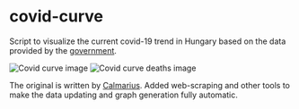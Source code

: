 # covid-curve
Script to visualize the current covid-19 trend in Hungary based on the data provided by the [government](https://koronavirus.gov.hu/hirek).

![Covid curve image](https://i.imgur.com/T6P8MMv.png)
![Covid curve deaths image](https://i.imgur.com/bq08rA8.png)

The original is written by [Calmarius](https://github.com/Calmarius). Added web-scraping and other tools to make the data updating and graph generation fully automatic.
